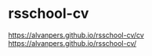 # rsschool-cv
https://alvanpers.github.io/rsschool-cv/cv <br>
https://alvanpers.github.io/rsschool-cv/
